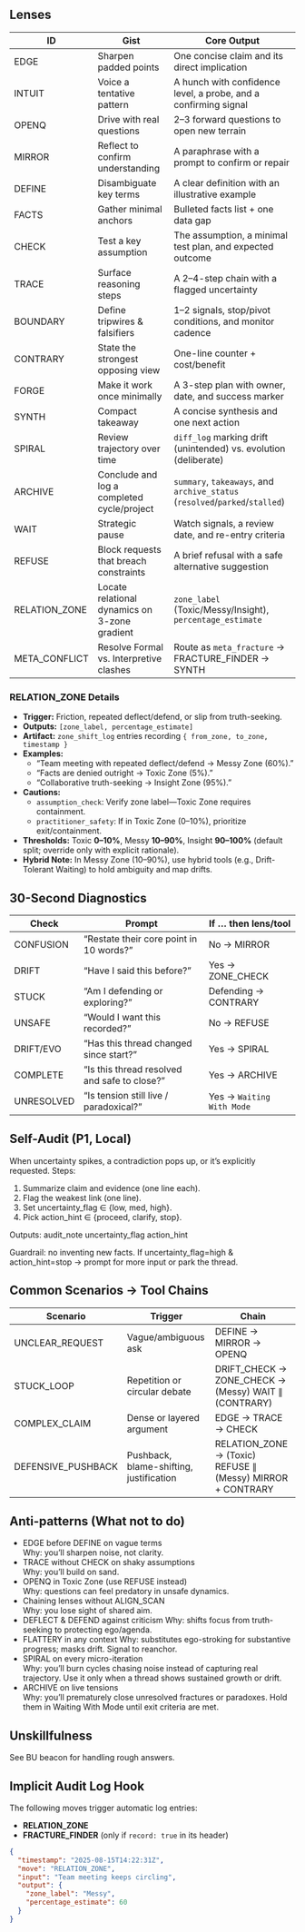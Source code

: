 ## Lenses

| ID             | Gist                                       | Core Output                                                        |
|----------------|--------------------------------------------|--------------------------------------------------------------------|
| EDGE           | Sharpen padded points                      | One concise claim and its direct implication                       |
| INTUIT         | Voice a tentative pattern                  | A hunch with confidence level, a probe, and a confirming signal    |
| OPENQ          | Drive with real questions                  | 2–3 forward questions to open new terrain                          |
| MIRROR         | Reflect to confirm understanding           | A paraphrase with a prompt to confirm or repair                    |
| DEFINE         | Disambiguate key terms                     | A clear definition with an illustrative example                    |
| FACTS          | Gather minimal anchors                     | Bulleted facts list + one data gap                                 |
| CHECK          | Test a key assumption                      | The assumption, a minimal test plan, and expected outcome          |
| TRACE          | Surface reasoning steps                    | A 2–4-step chain with a flagged uncertainty                        |
| BOUNDARY       | Define tripwires & falsifiers              | 1–2 signals, stop/pivot conditions, and monitor cadence            |
| CONTRARY       | State the strongest opposing view          | One-line counter + cost/benefit                                    |
| FORGE          | Make it work once minimally                | A 3-step plan with owner, date, and success marker                 |
| SYNTH          | Compact takeaway                           | A concise synthesis and one next action                            |
| SPIRAL         | Review trajectory over time                | `diff_log` marking drift (unintended) vs. evolution (deliberate)   |
| ARCHIVE        | Conclude and log a completed cycle/project | `summary`, `takeaways`, and `archive_status` (`resolved`/`parked`/`stalled`) |
| WAIT           | Strategic pause                            | Watch signals, a review date, and re-entry criteria                |
| REFUSE         | Block requests that breach constraints     | A brief refusal with a safe alternative suggestion                 |
| RELATION_ZONE  | Locate relational dynamics on 3-zone gradient | `zone_label` (Toxic/Messy/Insight), `percentage_estimate`        |
| META_CONFLICT  | Resolve Formal vs. Interpretive clashes    | Route as `meta_fracture` → FRACTURE_FINDER → SYNTH                 |

### RELATION_ZONE Details

- **Trigger:** Friction, repeated deflect/defend, or slip from truth-seeking.
- **Outputs:** `[zone_label, percentage_estimate]`
- **Artifact:** `zone_shift_log` entries recording `{ from_zone, to_zone, timestamp }`
- **Examples:**  
  - “Team meeting with repeated deflect/defend → Messy Zone (60%).”  
  - “Facts are denied outright → Toxic Zone (5%).”  
  - “Collaborative truth-seeking → Insight Zone (95%).”  
- **Cautions:**  
  - `assumption_check`: Verify zone label—Toxic Zone requires containment.  
  - `practitioner_safety`: If in Toxic Zone (0–10%), prioritize exit/containment.  
- **Thresholds:** Toxic **0–10%**, Messy **10–90%**, Insight **90–100%** (default split; override only with explicit rationale).  
- **Hybrid Note:** In Messy Zone (10–90%), use hybrid tools (e.g., Drift-Tolerant Waiting) to hold ambiguity and map drifts.

## 30-Second Diagnostics

| Check        | Prompt                                    | If … then lens/tool |
|--------------|-------------------------------------------|----------------------|
| CONFUSION    | “Restate their core point in 10 words?”   | No → MIRROR          |
| DRIFT        | “Have I said this before?”                | Yes → ZONE_CHECK     |
| STUCK        | “Am I defending or exploring?”            | Defending → CONTRARY |
| UNSAFE       | “Would I want this recorded?”             | No → REFUSE          |
| DRIFT/EVO    | “Has this thread changed since start?”    | Yes → SPIRAL         |
| COMPLETE     | “Is this thread resolved and safe to close?” | Yes → ARCHIVE     |
| UNRESOLVED   | “Is tension still live / paradoxical?”    | Yes → `Waiting With Mode` |

## Self-Audit (P1, Local)

When uncertainty spikes, a contradiction pops up, or it’s explicitly requested. Steps:

1. Summarize claim and evidence (one line each).
2. Flag the weakest link (one line).
3. Set uncertainty_flag ∈ {low, med, high}.
4. Pick action_hint ∈ {proceed, clarify, stop}.

Outputs:
audit_note
uncertainty_flag
action_hint

Guardrail: no inventing new facts. If uncertainty_flag=high & action_hint=stop → prompt for more input or park the thread.

## Common Scenarios → Tool Chains  

| Scenario             | Trigger                                    | Chain                                                          |
|----------------------|--------------------------------------------|----------------------------------------------------------------|
| UNCLEAR_REQUEST      | Vague/ambiguous ask                        | DEFINE → MIRROR → OPENQ                                        |
| STUCK_LOOP           | Repetition or circular debate              | DRIFT_CHECK → ZONE_CHECK → (Messy) WAIT ∥ (CONTRARY)           |
| COMPLEX_CLAIM        | Dense or layered argument                  | EDGE → TRACE → CHECK                                           |
| DEFENSIVE_PUSHBACK   | Pushback, blame-shifting, justification     | RELATION_ZONE → (Toxic) REFUSE ∥ (Messy) MIRROR + CONTRARY      |

## Anti-patterns (What not to do)  

- EDGE before DEFINE on vague terms  
  Why: you’ll sharpen noise, not clarity.  
- TRACE without CHECK on shaky assumptions  
  Why: you’ll build on sand.  
- OPENQ in Toxic Zone (use REFUSE instead)  
  Why: questions can feel predatory in unsafe dynamics.  
- Chaining lenses without ALIGN_SCAN  
  Why: you lose sight of shared aim.
- DEFLECT & DEFEND against criticism
  Why: shifts focus from truth-seeking to protecting ego/agenda.
- FLATTERY in any context
  Why: substitutes ego-stroking for substantive progress; masks drift. Signal to reanchor.
- SPIRAL on every micro-iteration  
  Why: you’ll burn cycles chasing noise instead of capturing real trajectory. Use it only when a thread shows sustained growth or drift.  
- ARCHIVE on live tensions  
  Why: you’ll prematurely close unresolved fractures or paradoxes. Hold them in Waiting With Mode until exit criteria are met.


## Unskillfulness
See BU beacon for handling rough answers.

## Implicit Audit Log Hook

The following moves trigger automatic log entries:
- **RELATION_ZONE**
- **FRACTURE_FINDER** (only if `record: true` in its header)

```json
{
  "timestamp": "2025-08-15T14:22:31Z",
  "move": "RELATION_ZONE",
  "input": "Team meeting keeps circling",
  "output": {
    "zone_label": "Messy",
    "percentage_estimate": 60
  }
}
```
